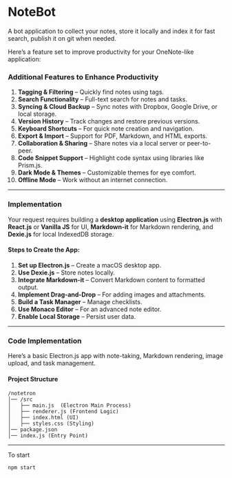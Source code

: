 # NoteBot
A bot application to collect your notes, store it locally and index it for fast search, publish it on git when needed.


Here’s a feature set to improve productivity for your OneNote-like application:

### **Additional Features to Enhance Productivity**
1. **Tagging & Filtering** – Quickly find notes using tags.
2. **Search Functionality** – Full-text search for notes and tasks.
3. **Syncing & Cloud Backup** – Sync notes with Dropbox, Google Drive, or local storage.
4. **Version History** – Track changes and restore previous versions.
5. **Keyboard Shortcuts** – For quick note creation and navigation.
6. **Export & Import** – Support for PDF, Markdown, and HTML exports.
7. **Collaboration & Sharing** – Share notes via a local server or peer-to-peer.
8. **Code Snippet Support** – Highlight code syntax using libraries like Prism.js.
9. **Dark Mode & Themes** – Customizable themes for eye comfort.
10. **Offline Mode** – Work without an internet connection.

---

### **Implementation**
Your request requires building a **desktop application** using **Electron.js** with **React.js** or **Vanilla JS** for UI, **Markdown-it** for Markdown rendering, and **Dexie.js** for local IndexedDB storage.

#### **Steps to Create the App:**
1. **Set up Electron.js** – Create a macOS desktop app.
2. **Use Dexie.js** – Store notes locally.
3. **Integrate Markdown-it** – Convert Markdown content to formatted output.
4. **Implement Drag-and-Drop** – For adding images and attachments.
5. **Build a Task Manager** – Manage checklists.
6. **Use Monaco Editor** – For an advanced note editor.
7. **Enable Local Storage** – Persist user data.

---

### **Code Implementation**
Here’s a basic Electron.js app with note-taking, Markdown rendering, image upload, and task management.

#### **Project Structure**
```
/notetron
│── /src
│   ├── main.js  (Electron Main Process)
│   ├── renderer.js (Frontend Logic)
│   ├── index.html (UI)
│   ├── styles.css (Styling)
│── package.json
│── index.js (Entry Point)
```

---


To start

```
npm start
```